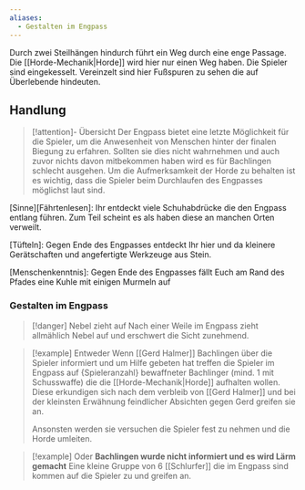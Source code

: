 ```yaml
---
aliases:
  - Gestalten im Engpass
---
```

Durch zwei Steilhängen hindurch führt ein Weg durch eine enge Passage. Die [[Horde-Mechanik|Horde]] wird hier nur einen Weg haben. Die Spieler sind eingekesselt. Vereinzelt sind hier Fußspuren zu sehen die auf Überlebende hindeuten.

## Handlung

>[!attention]- Übersicht
>Der Engpass bietet eine letzte Möglichkeit für die Spieler, um die Anwesenheit von Menschen hinter der finalen Biegung zu erfahren. Sollten sie dies nicht wahrnehmen und auch zuvor nichts davon mitbekommen haben wird es für Bachlingen schlecht ausgehen.
>Um die Aufmerksamkeit der Horde zu behalten ist es wichtig, dass die Spieler beim Durchlaufen des Engpasses möglichst laut sind.

\[Sinne\]\[Fährtenlesen\]: Ihr entdeckt viele Schuhabdrücke die den Engpass entlang führen. Zum Teil scheint es als haben diese an manchen Orten verweilt.

\[Tüfteln\]: Gegen Ende des Engpasses entdeckt Ihr hier und da kleinere Gerätschaften und angefertigte Werkzeuge aus Stein.

\[Menschenkenntnis\]: Gegen Ende des Engpasses fällt Euch am Rand des Pfades eine Kuhle mit einigen Murmeln auf
### Gestalten im Engpass
>[!danger] Nebel zieht auf
>Nach einer Weile im Engpass zieht allmählich Nebel auf und erschwert die Sicht zunehmend.

>[!example] Entweder
>Wenn [[Gerd Halmer]] Bachlingen über die Spieler informiert und um Hilfe gebeten hat treffen die Spieler im Engpass auf {Spieleranzahl} bewaffneter Bachlinger (mind. 1 mit Schusswaffe) die die [[Horde-Mechanik|Horde]] aufhalten wollen.
>Diese erkundigen sich nach dem verbleib von [[Gerd Halmer]] und bei der kleinsten Erwähnung feindlicher Absichten gegen Gerd greifen sie an.
>
>Ansonsten werden sie versuchen die Spieler fest zu nehmen und die Horde umleiten.

>[!example] Oder
>**Bachlingen wurde nicht informiert und es wird Lärm gemacht**
>Eine kleine Gruppe von 6 [[Schlurfer]] die im Engpass sind kommen auf die Spieler zu und greifen an.

